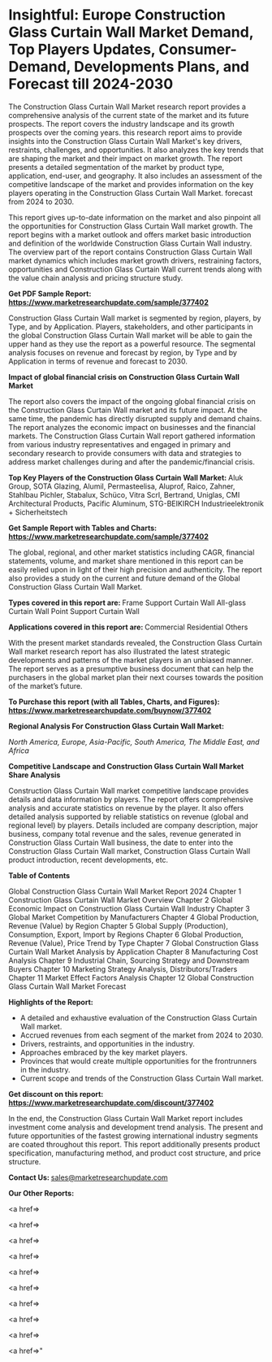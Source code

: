 # Insightful: Europe Construction Glass Curtain Wall Market Demand, Top Players Updates, Consumer-Demand, Developments Plans, and Forecast till 2024-2030

The Construction Glass Curtain Wall Market research report provides a comprehensive analysis of the current state of the market and its future prospects. The report covers the industry landscape and its growth prospects over the coming years. this research report aims to provide insights into the Construction Glass Curtain Wall Market's key drivers, restraints, challenges, and opportunities. It also analyzes the key trends that are shaping the market and their impact on market growth. The report presents a detailed segmentation of the market by product type, application, end-user, and geography. It also includes an assessment of the competitive landscape of the market and provides information on the key players operating in the Construction Glass Curtain Wall Market. forecast from 2024 to 2030.

This report gives up-to-date information on the market and also pinpoint all the opportunities for Construction Glass Curtain Wall market growth. The report begins with a market outlook and offers market basic introduction and definition of the worldwide Construction Glass Curtain Wall industry. The overview part of the report contains Construction Glass Curtain Wall market dynamics which includes market growth drivers, restraining factors, opportunities and Construction Glass Curtain Wall current trends along with the value chain analysis and pricing structure study.

<strong><b>Get PDF Sample Report: <a href=https://www.marketresearchupdate.com/sample/377402>https://www.marketresearchupdate.com/sample/377402</a></b></strong>

Construction Glass Curtain Wall market is segmented by region, players, by Type, and by Application. Players, stakeholders, and other participants in the global Construction Glass Curtain Wall market will be able to gain the upper hand as they use the report as a powerful resource. The segmental analysis focuses on revenue and forecast by region, by Type and by Application in terms of revenue and forecast to 2030.

<strong><b>Impact of global financial crisis on Construction Glass Curtain Wall Market</b></strong>

The report also covers the impact of the ongoing global financial crisis on the Construction Glass Curtain Wall market and its future impact. At the same time, the pandemic has directly disrupted supply and demand chains. The report analyzes the economic impact on businesses and the financial markets. The Construction Glass Curtain Wall report gathered information from various industry representatives and engaged in primary and secondary research to provide consumers with data and strategies to address market challenges during and after the pandemic/financial crisis.

<strong><b>Top Key Players of the Construction Glass Curtain Wall Market:
</b></strong>Aluk Group, SOTA Glazing, Alumil, Permasteelisa, Aluprof, Raico, Zahner, Stahlbau Pichler, Stabalux, Schüco, Vitra Scrl, Bertrand, Uniglas, CMI Architectural Products, Pacific Aluminum, STG-BEIKIRCH Industrieelektronik + Sicherheitstech<strong><b>
</b></strong>

<strong><b>Get Sample Report with Tables and Charts: <a href=https://www.marketresearchupdate.com/sample/377402>https://www.marketresearchupdate.com/sample/377402</a></b></strong>

The global, regional, and other market statistics including CAGR, financial statements, volume, and market share mentioned in this report can be easily relied upon in light of their high precision and authenticity. The report also provides a study on the current and future demand of the Global Construction Glass Curtain Wall Market.

<strong><b>Types covered in this report are:
</b></strong>Frame Support Curtain Wall
All-glass Curtain Wall
Point Support Curtain Wall<strong><b>
</b></strong>

<strong><b>Applications covered in this report are:
</b></strong>Commercial
Residential
Others<strong><b>
</b></strong>

With the present market standards revealed, the Construction Glass Curtain Wall market research report has also illustrated the latest strategic developments and patterns of the market players in an unbiased manner. The report serves as a presumptive business document that can help the purchasers in the global market plan their next courses towards the position of the market’s future.

<strong><b>To Purchase this report (with all Tables, Charts, and Figures): <a href=https://www.marketresearchupdate.com/buynow/377402>https://www.marketresearchupdate.com/buynow/377402</a></b></strong>

<strong><b>Regional Analysis For Construction Glass Curtain Wall Market:</b></strong>

<em><i>North America, Europe, Asia-Pacific, South America, The Middle East, and Africa</i></em>

<strong><b>Competitive Landscape and Construction Glass Curtain Wall Market Share Analysis</b></strong>

Construction Glass Curtain Wall market competitive landscape provides details and data information by players. The report offers comprehensive analysis and accurate statistics on revenue by the player. It also offers detailed analysis supported by reliable statistics on revenue (global and regional level) by players. Details included are company description, major business, company total revenue and the sales, revenue generated in Construction Glass Curtain Wall business, the date to enter into the Construction Glass Curtain Wall market, Construction Glass Curtain Wall product introduction, recent developments, etc.

<strong><b>Table of Contents</b></strong>

Global Construction Glass Curtain Wall Market Report 2024
Chapter 1 Construction Glass Curtain Wall Market Overview
Chapter 2 Global Economic Impact on Construction Glass Curtain Wall Industry
Chapter 3 Global Market Competition by Manufacturers
Chapter 4 Global Production, Revenue (Value) by Region
Chapter 5 Global Supply (Production), Consumption, Export, Import by Regions
Chapter 6 Global Production, Revenue (Value), Price Trend by Type
Chapter 7 Global Construction Glass Curtain Wall Market Analysis by Application
Chapter 8 Manufacturing Cost Analysis
Chapter 9 Industrial Chain, Sourcing Strategy and Downstream Buyers
Chapter 10 Marketing Strategy Analysis, Distributors/Traders
Chapter 11 Market Effect Factors Analysis
Chapter 12 Global Construction Glass Curtain Wall Market Forecast

<strong><b>Highlights of the Report:</b></strong>

- A detailed and exhaustive evaluation of the Construction Glass Curtain Wall market.
- Accrued revenues from each segment of the market from 2024 to 2030.
- Drivers, restraints, and opportunities in the industry.
- Approaches embraced by the key market players.
- Provinces that would create multiple opportunities for the frontrunners in the industry.
- Current scope and trends of the Construction Glass Curtain Wall market.

<strong><b>Get discount on this report: <a href=https://www.marketresearchupdate.com/discount/377402>https://www.marketresearchupdate.com/discount/377402</a></b></strong>

In the end, the Construction Glass Curtain Wall Market report includes investment come analysis and development trend analysis. The present and future opportunities of the fastest growing international industry segments are coated throughout this report. This report additionally presents product specification, manufacturing method, and product cost structure, and price structure.

<strong><b>Contact Us:
</b></strong>sales@marketresearchupdate.com

<strong>Our Other Reports:</strong>

<a href=></a>

<a href=></a>

<a href=></a>

<a href=></a>

<a href=></a>

<a href=></a>

<a href=></a>

<a href=></a>

<a href=></a>

<a href=></a>"
